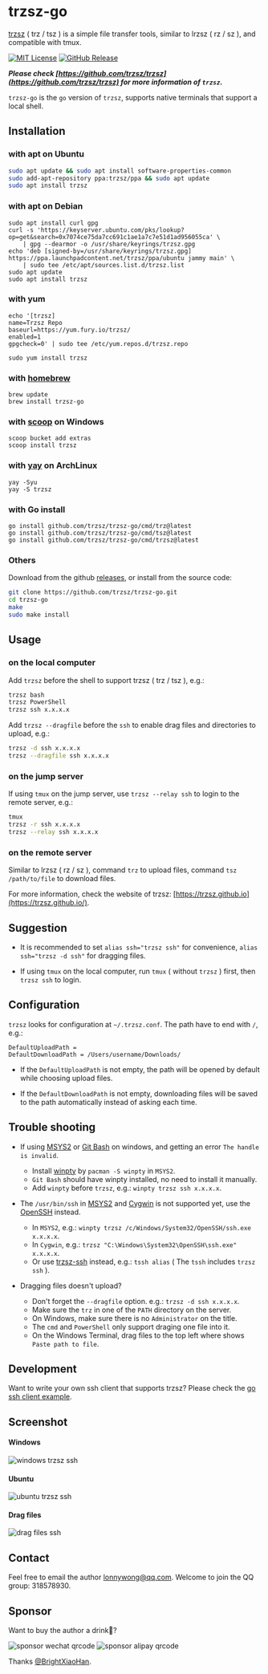 # trzsz-go
[trzsz](https://github.com/trzsz/trzsz) ( trz / tsz ) is a simple file transfer tools, similar to lrzsz ( rz / sz ), and compatible with tmux.

[![MIT License](https://img.shields.io/badge/license-MIT-green.svg?style=flat)](https://choosealicense.com/licenses/mit/)
[![GitHub Release](https://img.shields.io/github/v/release/trzsz/trzsz-go)](https://github.com/trzsz/trzsz-go/releases)

***Please check [https://github.com/trzsz/trzsz](https://github.com/trzsz/trzsz) for more information of `trzsz`.***

`trzsz-go` is the `go` version of `trzsz`, supports native terminals that support a local shell.


## Installation

### with apt on Ubuntu

```sh
sudo apt update && sudo apt install software-properties-common
sudo add-apt-repository ppa:trzsz/ppa && sudo apt update
sudo apt install trzsz
```

### with apt on Debian
```
sudo apt install curl gpg
curl -s 'https://keyserver.ubuntu.com/pks/lookup?op=get&search=0x7074ce75da7cc691c1ae1a7c7e51d1ad956055ca' \
    | gpg --dearmor -o /usr/share/keyrings/trzsz.gpg
echo 'deb [signed-by=/usr/share/keyrings/trzsz.gpg] https://ppa.launchpadcontent.net/trzsz/ppa/ubuntu jammy main' \
    | sudo tee /etc/apt/sources.list.d/trzsz.list
sudo apt update
sudo apt install trzsz
```


### with yum

```
echo '[trzsz]
name=Trzsz Repo
baseurl=https://yum.fury.io/trzsz/
enabled=1
gpgcheck=0' | sudo tee /etc/yum.repos.d/trzsz.repo

sudo yum install trzsz
```


### with [homebrew](https://brew.sh/)

```
brew update
brew install trzsz-go
```


### with [scoop](https://scoop.sh/) on Windows

```
scoop bucket add extras
scoop install trzsz
```


### with [yay](https://github.com/Jguer/yay) on ArchLinux

```
yay -Syu
yay -S trzsz
```


### with Go install

```
go install github.com/trzsz/trzsz-go/cmd/trz@latest
go install github.com/trzsz/trzsz-go/cmd/tsz@latest
go install github.com/trzsz/trzsz-go/cmd/trzsz@latest
```


### Others

Download from the github [releases](https://github.com/trzsz/trzsz-go/releases), or install from the source code:

```sh
git clone https://github.com/trzsz/trzsz-go.git
cd trzsz-go
make
sudo make install
```


## Usage

### on the local computer

Add `trzsz` before the shell to support trzsz ( trz / tsz ), e.g.:

```sh
trzsz bash
trzsz PowerShell
trzsz ssh x.x.x.x
```

Add `trzsz --dragfile` before the `ssh` to enable drag files and directories to upload, e.g.:

```sh
trzsz -d ssh x.x.x.x
trzsz --dragfile ssh x.x.x.x
```


### on the jump server

If using `tmux` on the jump server, use `trzsz --relay ssh` to login to the remote server, e.g.:

```sh
tmux
trzsz -r ssh x.x.x.x
trzsz --relay ssh x.x.x.x
```


### on the remote server

Similar to lrzsz ( rz / sz ), command `trz` to upload files, command `tsz /path/to/file` to download files.

For more information, check the website of trzsz: [https://trzsz.github.io](https://trzsz.github.io/).


## Suggestion

* It is recommended to set `alias ssh="trzsz ssh"` for convenience, `alias ssh="trzsz -d ssh"` for dragging files.

* If using `tmux` on the local computer, run `tmux` ( without `trzsz` ) first, then `trzsz ssh` to login.


## Configuration

`trzsz` looks for configuration at `~/.trzsz.conf`. The path have to end with `/`, e.g.:

```
DefaultUploadPath =
DefaultDownloadPath = /Users/username/Downloads/
```

* If the `DefaultUploadPath` is not empty, the path will be opened by default while choosing upload files.

* If the `DefaultDownloadPath` is not empty, downloading files will be saved to the path automatically instead of asking each time.


## Trouble shooting

* If using [MSYS2](https://www.msys2.org/) or [Git Bash](https://www.atlassian.com/git/tutorials/git-bash) on windows, and getting an error `The handle is invalid`.
  * Install [winpty](https://github.com/rprichard/winpty) by `pacman -S winpty` in `MSYS2`.
  * `Git Bash` should have winpty installed, no need to install it manually.
  * Add `winpty` before `trzsz`, e.g.: `winpty trzsz ssh x.x.x.x`.

* The `/usr/bin/ssh` in [MSYS2](https://www.msys2.org/) and [Cygwin](https://www.cygwin.com/) is not supported yet, use the [OpenSSH](https://docs.microsoft.com/en-us/windows-server/administration/openssh/openssh_install_firstuse) instead.
  * In `MSYS2`, e.g.: `winpty trzsz /c/Windows/System32/OpenSSH/ssh.exe x.x.x.x`.
  * In `Cygwin`, e.g.: `trzsz "C:\Windows\System32\OpenSSH\ssh.exe" x.x.x.x`.
  * Or use [trzsz-ssh](https://github.com/trzsz/trzsz-ssh) instead, e.g.: `tssh alias` ( The `tssh` includes `trzsz ssh` ).

* Dragging files doesn't upload?
  * Don't forget the `--dragfile` option. e.g.: `trzsz -d ssh x.x.x.x`.
  * Make sure the `trz` in one of the `PATH` directory on the server.
  * On Windows, make sure there is no `Administrator` on the title.
  * The `cmd` and `PowerShell` only support draging one file into it.
  * On the Windows Terminal, drag files to the top left where shows `Paste path to file`.


## Development

Want to write your own ssh client that supports trzsz? Please check the [go ssh client example](examples/ssh_client.go).


## Screenshot

#### Windows

  ![windows trzsz ssh](https://trzsz.github.io/images/cmd_trzsz.gif)


#### Ubuntu

  ![ubuntu trzsz ssh](https://trzsz.github.io/images/ubuntu_trzsz.gif)


#### Drag files

  ![drag files ssh](https://trzsz.github.io/images/drag_files.gif)


## Contact

Feel free to email the author <lonnywong@qq.com>. Welcome to join the QQ group: 318578930.


## Sponsor

Want to buy the author a drink🍺?

![sponsor wechat qrcode](https://trzsz.github.io/images/sponsor_wechat.jpg)
![sponsor alipay qrcode](https://trzsz.github.io/images/sponsor_alipay.jpg)

Thanks [@BrightXiaoHan](https://github.com/BrightXiaoHan).
